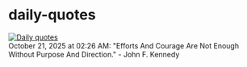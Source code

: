 # daily-quotes
[![Daily quotes](https://github.com/ceepu8/daily-quotes/actions/workflows/daily-quote.yml/badge.svg)](https://github.com/ceepu8/daily-quotes/actions/workflows/daily-quote.yml)<br/>
October 21, 2025 at 02:26 AM: "Efforts And Courage Are Not Enough Without Purpose And Direction." - John F. Kennedy
